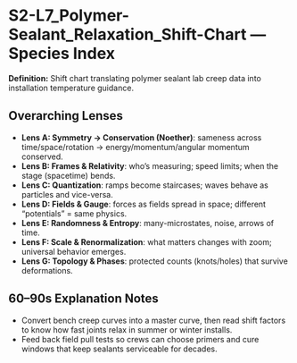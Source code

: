 # S2-L7_Polymer-Sealant_Relaxation_Shift-Chart — Species Index
**Definition:** Shift chart translating polymer sealant lab creep data into installation temperature guidance.

## Overarching Lenses

- **Lens A: Symmetry -> Conservation (Noether)**: sameness across time/space/rotation → energy/momentum/angular momentum conserved.
- **Lens B: Frames & Relativity**: who’s measuring; speed limits; when the stage (spacetime) bends.
- **Lens C: Quantization**: ramps become staircases; waves behave as particles and vice-versa.
- **Lens D: Fields & Gauge**: forces as fields spread in space; different “potentials” = same physics.
- **Lens E: Randomness & Entropy**: many-microstates, noise, arrows of time.
- **Lens F: Scale & Renormalization**: what matters changes with zoom; universal behavior emerges.
- **Lens G: Topology & Phases**: protected counts (knots/holes) that survive deformations.

## 60–90s Explanation Notes
- Convert bench creep curves into a master curve, then read shift factors to know how fast joints relax in summer or winter installs.
- Feed back field pull tests so crews can choose primers and cure windows that keep sealants serviceable for decades.
